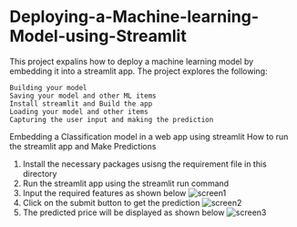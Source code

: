 # Deploying-a-Machine-learning-Model-using-Streamlit
This project expalins how to deploy a machine learning model by embedding it into a streamlit app. The project explores the following:

 	Building your model
 	Saving your model and other ML items
 	Install streamlit and Build the app 
 	Loading your model and other items
 	Capturing the user input and making the prediction

Embedding a Classification model in a web app using streamlit
How to run the streamlit app and Make Predictions

1.	Install the necessary packages usisng the requirement file in this directory
2.	Run the streamlit app using the streamlit run command
3.	Input the required features as shown below
  ![screen1](https://user-images.githubusercontent.com/106737000/207849926-90448fac-3b2d-4a75-93ed-708851486f27.png)
4.	Click on the submit button to get the prediction
 ![screen2](https://user-images.githubusercontent.com/106737000/207850076-5f8e0afe-da81-4dfc-b6e2-91255d073d2a.png)
5.	The predicted price will be displayed as shown below
 ![screen3](https://user-images.githubusercontent.com/106737000/207850200-d613607d-bbcd-4062-98fb-654b41856f27.png)
